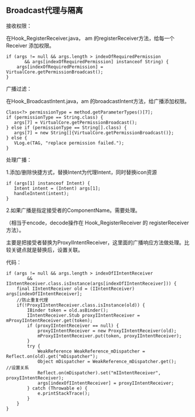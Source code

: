 ## Broadcast代理与隔离

接收权限：

在Hook\_RegisterReceiver.java， am 的registerReceiver方法，给每一个 Receiver 添加权限。

```
if (args != null && args.length > indexOfRequiredPermission 
       && args[indexOfRequiredPermission] instanceof String) {
    args[indexOfRequiredPermission] = VirtualCore.getPermissionBroadcast();
}
```

广播过滤：

在Hook\_BroadcastIntent.java，am 的broadcastIntent方法，给广播添加权限。

```
Class<?> permissionType = method.getParameterTypes()[7];
if (permissionType == String.class) { 
   args[7] = VirtualCore.getPermissionBroadcast();
} else if (permissionType == String[].class) {
   args[7] = new String[]{VirtualCore.getPermissionBroadcast()};
} else {   
   VLog.e(TAG, "replace permission failed.");
}
```

处理广播：

1.添加\/删除快捷方式，替换Intent为代理Intent，同时替换icon资源

```
if (args[1] instanceof Intent) {   
   Intent intent = (Intent) args[1];  
   handleIntent(intent);
}
```

2.如果广播是指定接受者的ComponentName。需要处理。

（相当于encode，decode操作在 Hook\_RegisterReceiver 的 registerReceiver 方法）。

主要是把接受者替换为ProxyIIntentReceiver，这里面的广播响应方法做处理。比较关键点就是替换后，设置关联。

代码：

```
if (args != null && args.length > indexOfIIntentReceiver
        && IIntentReceiver.class.isInstance(args[indexOfIIntentReceiver])) {
    final IIntentReceiver old = (IIntentReceiver) args[indexOfIIntentReceiver];
    //防止重复代理    
    if(!ProxyIIntentReceiver.class.isInstance(old)) {
        IBinder token = old.asBinder();
        IIntentReceiver.Stub proxyIIntentReceiver = mProxyIIntentReceiver.get(token);
        if (proxyIIntentReceiver == null) {
            proxyIIntentReceiver = new ProxyIIntentReceiver(old);
            mProxyIIntentReceiver.put(token, proxyIIntentReceiver);
        }
        try {
            WeakReference WeakReference_mDispatcher = Reflect.on(old).get("mDispatcher");
            Object mDispatcher = WeakReference_mDispatcher.get();            //设置关系
            Reflect.on(mDispatcher).set("mIIntentReceiver", proxyIIntentReceiver);
            args[indexOfIIntentReceiver] = proxyIIntentReceiver;
        } catch (Throwable e) {
            e.printStackTrace();        
        }
    }
}
```

